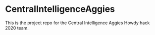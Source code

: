 # CentralIntelligenceAggies
This is the project repo for the Central Intelligence Aggies Howdy hack 2020 team. 
